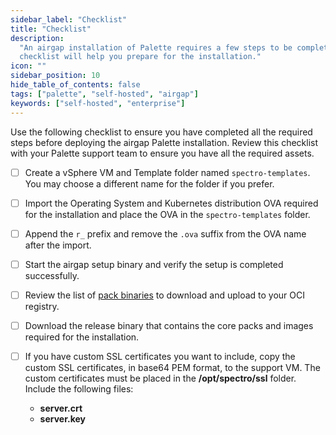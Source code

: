 ```yaml
---
sidebar_label: "Checklist"
title: "Checklist"
description:
  "An airgap installation of Palette requires a few steps to be completed before the installation can begin. This
  checklist will help you prepare for the installation."
icon: ""
sidebar_position: 10
hide_table_of_contents: false
tags: ["palette", "self-hosted", "airgap"]
keywords: ["self-hosted", "enterprise"]
---
```


Use the following checklist to ensure you have completed all the required steps before deploying the airgap Palette
installation. Review this checklist with your Palette support team to ensure you have all the required assets.

- [ ] Create a vSphere VM and Template folder named `spectro-templates`. You may choose a different name for the folder
      if you prefer.

- [ ] Import the Operating System and Kubernetes distribution OVA required for the installation and place the OVA in the
      `spectro-templates` folder.

- [ ] Append the `r_` prefix and remove the `.ova` suffix from the OVA name after the import.

- [ ] Start the airgap setup binary and verify the setup is completed successfully.

- [ ] Review the list of [pack binaries](../../../../downloads/self-hosted-palette/additional-packs.md) to download and upload to your OCI
      registry.

- [ ] Download the release binary that contains the core packs and images required for the installation.

- [ ] If you have custom SSL certificates you want to include, copy the custom SSL certificates, in base64 PEM format,
      to the support VM. The custom certificates must be placed in the **/opt/spectro/ssl** folder. Include the
      following files:
  - **server.crt**
  - **server.key**
